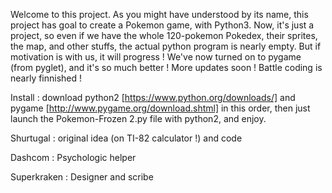 Welcome to this project. As you might have understood by its name, this project has goal to create a Pokemon game, with Python3.
Now, it's just a project, so even if we have the whole 120-pokemon Pokedex, their sprites, the map, and other stuffs, the actual python program is nearly empty.
But if motivation is with us, it will progress !
We've now turned on to pygame (from pyglet), and it's so much better ! More updates soon !
Battle coding is nearly finnished ! 

Install : download python2 [https://www.python.org/downloads/] and pygame [http://www.pygame.org/download.shtml] in this order, then just launch the Pokemon-Frozen 2.py file with python2, and enjoy.


Shurtugal : original idea (on TI-82 calculator !) and code

Dashcom : Psychologic helper

Superkraken : Designer and scribe
